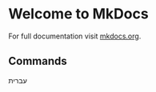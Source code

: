 # Welcome to MkDocs

For full documentation visit [mkdocs.org](https://www.mkdocs.org).

## Commands

עברית